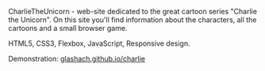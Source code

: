 CharlieTheUnicorn - web-site dedicated to the great cartoon series "Charlie the Unicorn". 
On this site you'll find information about the characters, all the cartoons and a small browser game.

HTML5, CSS3, Flexbox, JavaScript, Responsive design.

Demonstration: [glashach.github.io/charlie](https://glashach.github.io/charlie/index.html)